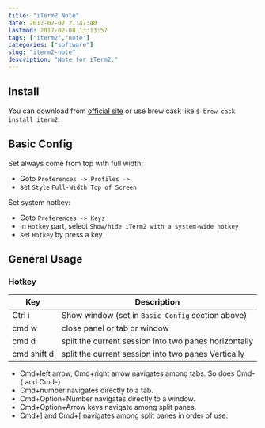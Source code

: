 ```yaml
---
title: "iTerm2 Note"
date: 2017-02-07 21:47:40
lastmod: 2017-02-08 13:13:57
tags: ["iterm2","note"]
categories: ["software"]
slug: "iterm2-note"
description: "Note for iTerm2."
---
```




Install
-------

You can download from [official site](http://www.iterm2.com/) or use
brew cask like `$ brew cask install iterm2`.

Basic Config
------------

Set always come from top with full width:

-   Goto `Preferences -> Profiles ->`
-   set `Style` `Full-Width Top of Screen`

Set system hotkey:

-   Goto `Preferences -> Keys`
-   In `Hotkey` part, select
    `Show/hide iTerm2 with a system-wide hotkey`
-   set `Hotkey` by press a key

General Usage
-------------

### Hotkey

  Key           | Description
  ------------- | -------------------------------------------------------
  Ctrl i        | Show window (set in `Basic Config` section above)
  cmd w         | close panel or tab or window
  cmd d         | split the current session into two panes horizontally
  cmd shift d   | split the current session into two panes Vertically

-   Cmd+left arrow, Cmd+right arrow navigates among tabs. So does Cmd-{
    and Cmd-}.
-   Cmd+number navigates directly to a tab.
-   Cmd+Option+Number navigates directly to a window.
-   Cmd+Option+Arrow keys navigate among split panes.
-   Cmd+\] and Cmd+\[ navigates among split panes in order of use.

